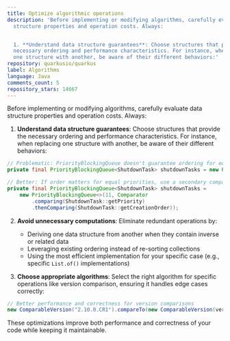 ```yaml
---
title: Optimize algorithmic operations
description: 'Before implementing or modifying algorithms, carefully evaluate data
  structure properties and operation costs. Always:


  1. **Understand data structure guarantees**: Choose structures that provide the
  necessary ordering and performance characteristics. For instance, when replacing
  one structure with another, be aware of their different behaviors:'
repository: quarkusio/quarkus
label: Algorithms
language: Java
comments_count: 5
repository_stars: 14667
---
```


Before implementing or modifying algorithms, carefully evaluate data structure properties and operation costs. Always:

1. **Understand data structure guarantees**: Choose structures that provide the necessary ordering and performance characteristics. For instance, when replacing one structure with another, be aware of their different behaviors:

```java
// Problematic: PriorityBlockingQueue doesn't guarantee ordering for equal priorities
private final PriorityBlockingQueue<ShutdownTask> shutdownTasks = new PriorityBlockingQueue<>();

// Better: If order matters for equal priorities, use a secondary comparison key
private final PriorityBlockingQueue<ShutdownTask> shutdownTasks = 
    new PriorityBlockingQueue<>(11, Comparator
        .comparing(ShutdownTask::getPriority)
        .thenComparing(ShutdownTask::getCreationOrder));
```

2. **Avoid unnecessary computations**: Eliminate redundant operations by:
   - Deriving one data structure from another when they contain inverse or related data
   - Leveraging existing ordering instead of re-sorting collections
   - Using the most efficient implementation for your specific case (e.g., specific `List.of()` implementations)

3. **Choose appropriate algorithms**: Select the right algorithm for specific operations like version comparison, ensuring it handles edge cases correctly:

```java
// Better performance and correctness for version comparisons
new ComparableVersion("2.10.0.CR1").compareTo(new ComparableVersion(version))
```

These optimizations improve both performance and correctness of your code while keeping it maintainable.